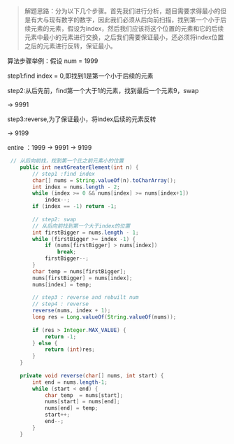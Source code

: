 >解题思路：分为以下几个步骤。首先我们进行分析，题目需要求得最小的但是有大与现有数字的数字，因此我们必须从后向前扫描，找到第一个小于后续元素的元素，假设为index，然后我们应该将这个位置的元素和它的后续元素中最小的元素进行交换，之后我们需要保证最小，还必须将index位置之后的元素进行反转，保证最小。

算法步骤举例：假设 num = 1999

step1:find index = 0,即找到1是第一个小于后续的元素

step2:从后先前，find第一个大于1的元素，找到最后一个元素9，swap

-> 9991

step3:reverse,为了保证最小，将index后续的元素反转

-> 9199



entire ：1999 -> 9991 -> 9199

```java
 // 从后向前找，找到第一个比之前元素小的位置
    public int nextGreaterElement(int n) {
        // step1 :find index
        char[] nums = String.valueOf(n).toCharArray();
        int index = nums.length - 2;
        while (index >= 0 && nums[index] >= nums[index+1]) 
            index--;
        if (index == -1) return -1;
        
        // step2: swap 
        // 从后向前找到第一个大于index的位置
        int firstBigger = nums.length - 1;
        while (firstBigger >= index -1) {
            if (nums[firstBigger] > nums[index])
                break;
            firstBigger--;
        }
        char temp = nums[firstBigger];
        nums[firstBigger] = nums[index];
        nums[index] = temp;
        
        // step3 : reverse and rebuilt num
        // step4 : reverse
        reverse(nums, index + 1);
        long res = Long.valueOf(String.valueOf(nums));
        
        if (res > Integer.MAX_VALUE) {
            return -1;
        } else {
            return (int)res;
        }
    }
    
    private void reverse(char[] nums, int start) {
        int end = nums.length-1;
        while (start < end) {
            char temp  = nums[start];
            nums[start] = nums[end];
            nums[end] = temp;
            start++;
            end--;
        }
    }
```

